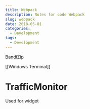 ```yaml
---
title: Webpack
description: Notes for code Webpack
slug: webpack
date: 2018-05-01
categories:
  - Development
tags:
  - Development
---
```


BandiZip

[[Windows Terminal]]

# TrafficMonitor

Used for widget
